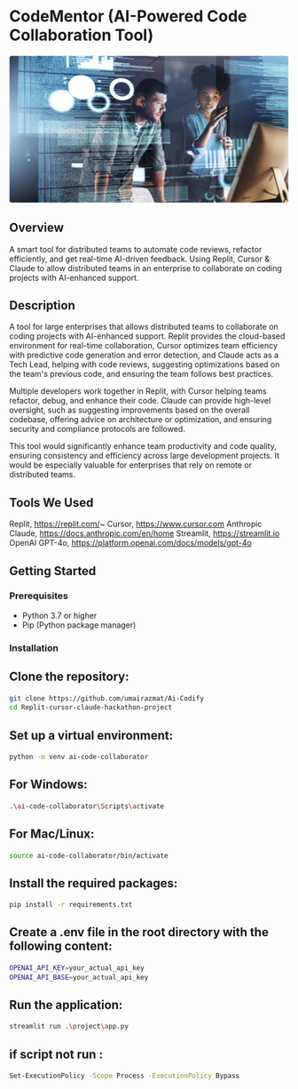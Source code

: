 # CodeMentor (AI-Powered Code Collaboration Tool)

<img src="/public/Logo.png" >

## Overview

A smart tool for distributed teams to automate code reviews, refactor efficiently, and get real-time AI-driven feedback. Using Replit, Cursor & Claude to allow distributed teams in an enterprise to collaborate on coding projects with AI-enhanced support.

## Description
A tool for large enterprises that allows distributed teams to collaborate on coding projects with AI-enhanced support. Replit provides the cloud-based environment for real-time collaboration, Cursor optimizes team efficiency with predictive code generation and error detection, and Claude acts as a Tech Lead, helping with code reviews, suggesting optimizations based on the team's previous code, and ensuring the team follows best practices.

Multiple developers work together in Replit, with Cursor helping teams refactor, debug, and enhance their code. Claude can provide high-level oversight, such as suggesting improvements based on the overall codebase, offering advice on architecture or optimization, and ensuring security and compliance protocols are followed.

This tool would significantly enhance team productivity and code quality, ensuring consistency and efficiency across large development projects. It would be especially valuable for enterprises that rely on remote or distributed teams.

## Tools We Used
Replit, https://replit.com/~
Cursor, https://www.cursor.com
Anthropic Claude, https://docs.anthropic.com/en/home
Streamlit, https://streamlit.io
OpenAI GPT-4o, https://platform.openai.com/docs/models/gpt-4o

## Getting Started

### Prerequisites

- Python 3.7 or higher
- Pip (Python package manager)

### Installation

## Clone the repository:

```bash
git clone https://github.com/umairazmat/Ai-Codify
cd Replit-cursor-claude-hackathon-project
```

## Set up a virtual environment:

```bash
python -m venv ai-code-collaborator
```

## For Windows:

```bash
.\ai-code-collaborator\Scripts\activate
```

## For Mac/Linux:

```bash
source ai-code-collaborator/bin/activate
```

## Install the required packages:

```bash
pip install -r requirements.txt
```

## Create a .env file in the root directory with the following content:

```bash
OPENAI_API_KEY=your_actual_api_key
OPENAI_API_BASE=your_actual_api_key
```

## Run the application:

```bash
streamlit run .\project\app.py
```

## if script not run :

```bash
Set-ExecutionPolicy -Scope Process -ExecutionPolicy Bypass
```
